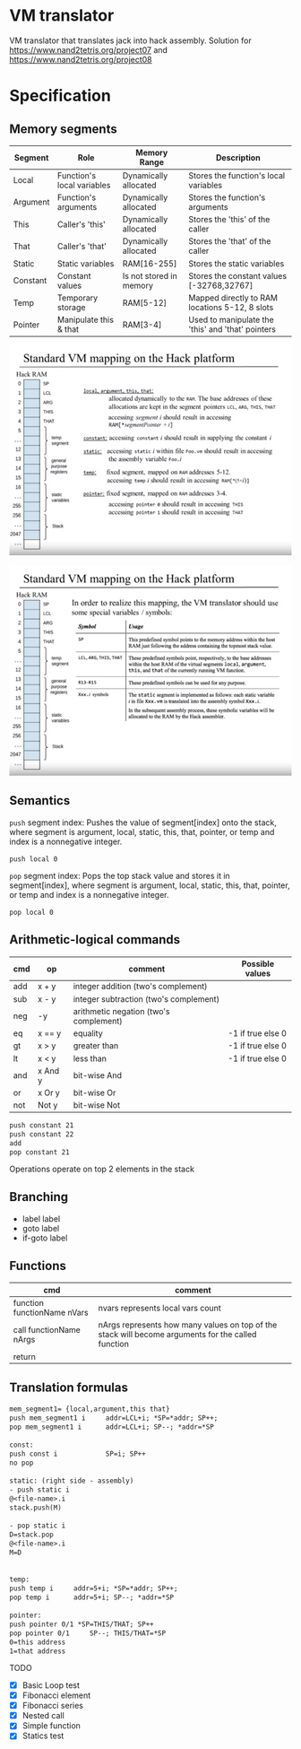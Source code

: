 
# VM translator 
VM translator that translates jack into hack assembly. 
Solution for https://www.nand2tetris.org/project07 and https://www.nand2tetris.org/project08

# Specification
## Memory segments

| Segment | Role | Memory Range            | Description                          |  
|----------|----------|-------------------------|--------------------------------------|
| Local | Function's local variables | Dynamically allocated   | Stores the function's local variables|
| Argument | Function's arguments | Dynamically allocated   | Stores the function's arguments      |
| This | Caller's 'this' | Dynamically allocated   | Stores the 'this' of the caller      |
| That | Caller's 'that' | Dynamically allocated   | Stores the 'that' of the caller      |
| Static | Static variables | RAM[16-255]             | Stores the static variables          |
| Constant | Constant values | Is not stored in memory | Stores the constant values [-32768,32767] |
| Temp | Temporary storage | RAM[5-12]               | Mapped directly to RAM locations 5-12, 8 slots |
| Pointer | Manipulate this & that | RAM[3-4]                | Used to manipulate the 'this' and 'that' pointers |
 
![alt text](doc/memory_seg.png)

![alt text](doc/memory_seg_2.png)

## Semantics
`push` segment index: Pushes the value of segment[index] onto the stack, where segment is argument, local, static, this, that, pointer, or temp and index is a nonnegative integer.
```
push local 0
```
`pop` segment index: Pops the top stack value and stores it in segment[index], where segment is argument, local, static, this, that, pointer, or temp and index is a nonnegative integer.
```
pop local 0
```
## Arithmetic-logical commands

|cmd  |  op     | comment                               | Possible values     |
|-----|---------|---------------------------------------|---------------------|
|add  | x + y   | integer addition (two's complement)   |                     |
|sub  | x - y   | integer subtraction (two's complement)|                     |
|neg  | -y      | arithmetic negation (two's complement)|                     |
|eq   | x == y  | equality                              | -1 if true else 0   |
|gt   | x > y   | greater than                          | -1 if true else 0   |
|lt   | x < y   | less than                             | -1 if true else 0   |
|and  | x And y | bit-wise And                          |                     |
|or   | x Or y  | bit-wise Or                           |                     |
|not  | Not y   | bit-wise Not                          |                     |

```text
push constant 21
push constant 22
add
pop constant 21
```
Operations operate on top 2 elements in the stack

## Branching
- label label
- goto label
- if-goto label
## Functions 
|cmd  | comment                               |
|-----|---------------------------------------|
| function functionName nVars | nvars represents local vars count
| call functionName nArgs     | nArgs represents how many values on top of the stack will become arguments for the called function 
| return                      |


## Translation formulas
```
mem_segment1= {local,argument,this that}
push mem_segment1 i     addr=LCL+i; *SP=*addr; SP++; 
pop mem_segment1 i      addr=LCL+i; SP--; *addr=*SP

const:
push const i            SP=i; SP++
no pop

static: (right side - assembly)
- push static i       
@<file-name>.i
stack.push(M)

- pop static i 
D=stack.pop
@<file-name>.i
M=D


temp:
push temp i     addr=5+i; *SP=*addr; SP++; 
pop temp i      addr=5+i; SP--; *addr=*SP

pointer:
push pointer 0/1 *SP=THIS/THAT; SP++
pop pointer 0/1		SP--; THIS/THAT=*SP
0=this address
1=that address
```

TODO
- [x] Basic Loop test
- [X] Fibonacci element
- [X] Fibonacci series
- [X] Nested call 
- [X] Simple function
- [X] Statics test